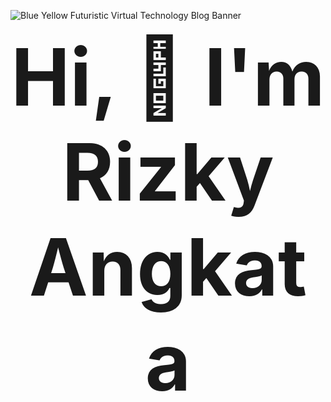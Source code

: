 ![Blue Yellow Futuristic Virtual Technology Blog Banner](https://github.com/RIZKYANGKATA/RIZKYANGKATA/assets/88949529/533c0957-7482-44ed-b019-98f1b610281d)

<p align="center">
  <b><span style="font-size: 900%;">Hi, 👋 I'm Rizky Angkata</span></b>
</p>





